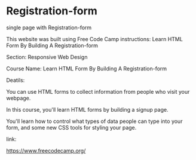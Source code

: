 # Registration-form

single page with Registration-form

This website was built using Free Code Camp instructions: Learn HTML Form By Building A Registration-form

Section: Responsive Web Design

Course Name: Learn HTML Form By Building A Registration-form

Deatils:

You can use HTML forms to collect information from people who visit your webpage.

In this course, you'll learn HTML forms by building a signup page. 

You'll learn how to control what types of data people can type into your form, and some new CSS tools for styling your page.

link:

https://www.freecodecamp.org/
